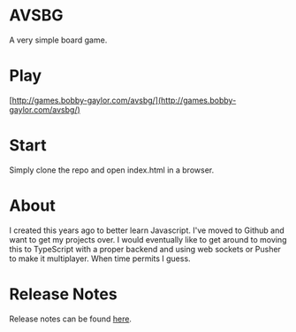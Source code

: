 # AVSBG
A very simple board game.

# Play
[http://games.bobby-gaylor.com/avsbg/](http://games.bobby-gaylor.com/avsbg/)

# Start
Simply clone the repo and open index.html in a browser.

# About
I created this years ago to better learn Javascript. I've moved to Github and want to get my projects over. I would eventually like to get around to moving this to TypeScript with a proper backend and using web sockets or Pusher to make it multiplayer. When time permits I guess. 

# Release Notes
Release notes can be found [here](RELEASENOTES.md).
